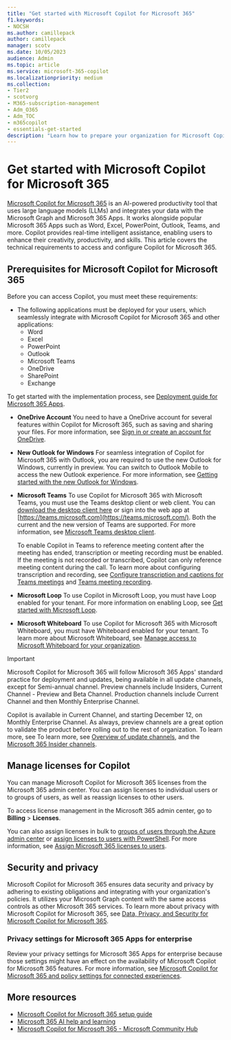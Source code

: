 ```yaml
---
title: "Get started with Microsoft Copilot for Microsoft 365"
f1.keywords:
- NOCSH
ms.author: camillepack
author: camillepack
manager: scotv
ms.date: 10/05/2023
audience: Admin
ms.topic: article
ms.service: microsoft-365-copilot
ms.localizationpriority: medium
ms.collection: 
- Tier2
- scotvorg
- M365-subscription-management 
- Adm_O365
- Adm_TOC
- m365copilot
- essentials-get-started
description: "Learn how to prepare your organization for Microsoft Copilot for Microsoft 365."
---
```


# Get started with Microsoft Copilot for Microsoft 365

[Microsoft Copilot for Microsoft 365](https://www.microsoft.com/microsoft-365/blog/2023/03/16/introducing-microsoft-365-copilot-a-whole-new-way-to-work/) is an AI-powered productivity tool that uses large language models (LLMs) and integrates your data with the Microsoft Graph and Microsoft 365 Apps. It works alongside popular Microsoft 365 Apps such as Word, Excel, PowerPoint, Outlook, Teams, and more. Copilot provides real-time intelligent assistance, enabling users to enhance their creativity, productivity, and skills. This article covers the technical requirements to access and configure Copilot for Microsoft 365.

## Prerequisites for Microsoft Copilot for Microsoft 365

Before you can access Copilot, you must meet these requirements:

- The following applications must be deployed for your users, which seamlessly integrate with Microsoft Copilot for Microsoft 365 and other applications:
  - Word
  - Excel
  - PowerPoint
  - Outlook
  - Microsoft Teams
  - OneDrive
  - SharePoint
  - Exchange
  
To get started with the implementation process, see [Deployment guide for Microsoft 365 Apps](/deployoffice/deployment-guide-microsoft-365-apps).

- **OneDrive Account** You need to have a OneDrive account for several features within Copilot for Microsoft 365, such as saving and sharing your files. For more information, see [Sign in or create an account for OneDrive](https://support.microsoft.com/office/video-sign-in-or-create-an-account-for-onedrive-3adf09fd-90e3-4420-8c4e-b55e2cde40d2?ui=en-us&rs=en-us&ad=us).

- **New Outlook for Windows** For seamless integration of Copilot for Microsoft 365 with Outlook, you are required to use the new Outlook for Windows, currently in preview. You can switch to Outlook Mobile to access the new Outlook experience. For more information, see [Getting started with the new Outlook for Windows](https://support.microsoft.com/office/getting-started-with-the-new-outlook-for-windows-656bb8d9-5a60-49b2-a98b-ba7822bc7627).

- **Microsoft Teams** To use Copilot for Microsoft 365 with Microsoft Teams, you must use the Teams desktop client or web client. You can [download the desktop client here](https://www.microsoft.com/microsoft-teams/download-app) or sign into the web app at [https://teams.microsoft.com](https://teams.microsoft.com/). Both the current and the new version of Teams are supported. For more information, see [Microsoft Teams desktop client](/microsoftteams/get-clients?tabs=Windows).

    To enable Copilot in Teams to reference meeting content after the meeting has ended, transcription or meeting recording must be enabled. If the meeting is not recorded or transcribed, Copilot can only reference meeting content during the call. To learn more about configuring transcription and recording, see [Configure transcription and captions for Teams meetings](/microsoftteams/meeting-transcription-captions) and [Teams meeting recording](/microsoftteams/meeting-recording).

- **Microsoft Loop** To use Copilot in Microsoft Loop, you must have Loop enabled for your tenant. For more information on enabling Loop, see [Get started with Microsoft Loop](https://support.microsoft.com/office/get-started-with-microsoft-loop-9f4d8d4f-dfc6-4518-9ef6-069408c21f0c).

- **Microsoft Whiteboard** To use Copilot for Microsoft 365 with Microsoft Whiteboard, you must have Whiteboard enabled for your tenant. To learn more about Microsoft Whiteboard, see [Manage access to Microsoft Whiteboard for your organization](/microsoft-365/whiteboard/manage-whiteboard-access-organizations).

>[!IMPORTANT]
> Microsoft Copilot for Microsoft 365 will follow Microsoft 365 Apps' standard practice for deployment and updates, being available in all update channels, except for Semi-annual channel. Preview channels include Insiders, Current Channel - Preview and Beta Channel. Production channels include Current Channel and then Monthly Enterprise Channel.
>
> Copilot is available in Current Channel, and starting December 12, on Monthly Enterprise Channel. As always, preview channels are a great option to validate the product before rolling out to the rest of organization. To learn more, see To learn more, see [Overview of update channels](/deployoffice/updates/overview-update-channels), and the [Microsoft 365 Insider channels](/deployoffice/insider/compare-channels).

## Manage licenses for Copilot

You can manage Microsoft Copilot for Microsoft 365 licenses from the Microsoft 365 admin center. You can assign licenses to individual users or to groups of users, as well as reassign licenses to other users.  

To access license management in the Microsoft 365 admin center, go to **Billing** > **Licenses**.

You can also assign licenses in bulk to [groups of users through the Azure admin center](/azure/active-directory/enterprise-users/licensing-groups-assign) or [assign licenses to users with PowerShell](/microsoft-365/enterprise/assign-licenses-to-user-accounts-with-microsoft-365-powershell). For more information, see [Assign Microsoft 365 licenses to users](/microsoft-365/admin/manage/assign-licenses-to-users).

## Security and privacy

Microsoft Copilot for Microsoft 365 ensures data security and privacy by adhering to existing obligations and integrating with your organization's policies. It utilizes your Microsoft Graph content with the same access controls as other Microsoft 365 services. To learn more about privacy with Microsoft Copilot for Microsoft 365, see [Data, Privacy, and Security for Microsoft Copilot for Microsoft 365](microsoft-365-copilot-privacy.md).

### Privacy settings for Microsoft 365 Apps for enterprise

Review your privacy settings for Microsoft 365 Apps for enterprise because those settings might have an effect on the availability of Microsoft Copilot for Microsoft 365 features. For more information, see [Microsoft Copilot for Microsoft 365 and policy settings for connected experiences](microsoft-365-copilot-privacy.md#microsoft-copilot-for-microsoft-365-and-policy-settings-for-connected-experiences).

## More resources

- [Microsoft Copilot for Microsoft 365 setup guide](https://admin.microsoft.com/Adminportal/Home?Q=learndocs#/modernonboarding/microsoft365copilotsetupguide)
- [Microsoft 365 AI help and learning](https://support.microsoft.com/copilot)
- [Microsoft Copilot for Microsoft 365 - Microsoft Community Hub](https://techcommunity.microsoft.com/t5/microsoft-365-copilot/ct-p/Microsoft365Copilot)
